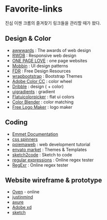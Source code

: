 # Favorite-links

진심 이젠 크롬의 즐겨찾기 링크들을 관리할 때가 왔다.

## Design & Color

-   [awwwards](https://www.awwwards.com/) : The awards of web design
-   [RWDB](http://rwdb.kr/) : Responsive web design
-   [ONE PAGE LOVE](https://onepagelove.com/) : one page websites
-   [Mobbin](https://mobbin.design/) : UI design patterns
-   [FDR](https://freedesignresources.net/) : Free Design Resources
-   [wrapbootstrap](https://wrapbootstrap.com/) : Bootstrap Themes
-   [Adobe Color CC](https://color.adobe.com/ko/create/color-wheel/) : color wheel
-   [Dribble](https://dribbble.com/) : design ( + color)
-   [uigradients](https://uigradients.com/) : gradient
-   [Flatuicolorpicker](http://www.flatuicolorpicker.com/) : flat ui colors
-   [Color Blender](http://www.colorblender.com/) : color matching
-   [Free Logo Maker](https://logomakr.com/) : logo maker

## Coding

-   [Emmet Documentation](https://docs.emmet.io/cheat-sheet/)
-   [css spinners](http://tobiasahlin.com/spinkit/)
-   [poiemaweb](https://poiemaweb.com/) : web development tutorial
-   [envato market](https://themeforest.net/) : Themes & Templates
-   [sketch2code](https://sketch2code.azurewebsites.net/) : Sketch to code
-   [regular expressions](https://regex101.com/) : Online regex tester
-   [RegExr](https://regexr.com/) : Online regex tester

## Website wireframe & prototype

-   [Oven](https://ovenapp.io/) - online
-   [justinmind](https://www.justinmind.com/)
-   [axure](https://www.axure.com/)
-   [Adobe xd](https://www.adobe.com/products/xd.html)
-   [sketch](https://www.sketchapp.com/)
